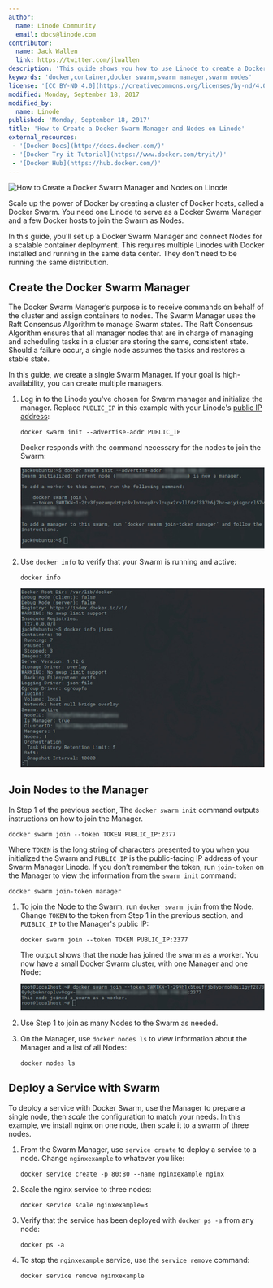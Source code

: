 ```yaml
---
author:
  name: Linode Community
  email: docs@linode.com
contributor:
  name: Jack Wallen
  link: https://twitter.com/jlwallen
description: 'This guide shows you how to use Linode to create a Docker Swarm Manager and deploy a service to several Nodes.'
keywords: 'docker,container,docker swarm,swarm manager,swarm nodes'
license: '[CC BY-ND 4.0](https://creativecommons.org/licenses/by-nd/4.0)'
modified: Monday, September 18, 2017
modified_by:
  name: Linode
published: 'Monday, September 18, 2017'
title: 'How to Create a Docker Swarm Manager and Nodes on Linode'
external_resources:
 - '[Docker Docs](http://docs.docker.com/)'
 - '[Docker Try it Tutorial](https://www.docker.com/tryit/)'
 - '[Docker Hub](https://hub.docker.com/)'
---
```


![How to Create a Docker Swarm Manager and Nodes on Linode](/docs/assets/docker/create-a-docker-swarm-manager.jpg "How to Create a Docker Swarm Manager and Nodes on Linode")

Scale up the power of Docker by creating a cluster of Docker hosts, called a Docker Swarm. You need one Linode to serve as a Docker Swarm Manager and a few Docker hosts to join the Swarm as Nodes.

In this guide, you'll set up a Docker Swarm Manager and connect Nodes for a scalable container deployment. This requires multiple Linodes with Docker installed and running in the same data center. They don't need to be running the same distribution.

## Create the Docker Swarm Manager

The Docker Swarm Manager’s purpose is to receive commands on behalf of the cluster and assign containers to nodes. The Swarm Manager uses the Raft Consensus Algorithm to manage Swarm states. The Raft Consensus Algorithm ensures that all manager nodes that are in charge of managing and scheduling tasks in a cluster are storing the same, consistent state. Should a failure occur, a single node assumes the tasks and restores a stable state.

In this guide, we create a single Swarm Manager. If your goal is high-availability, you can create multiple managers.

1.  Log in to the Linode you've chosen for Swarm manager and initialize the manager. Replace `PUBLIC_IP` in this example with your Linode's [public IP address](/docs/networking/linux-static-ip-configuration):

        docker swarm init --advertise-addr PUBLIC_IP

    Docker responds with the command necessary for the nodes to join the Swarm:

    ![Command to join Docker Swarm](/docs/assets/docker/dockerswarm-join.jpg "Command to join Docker Swarm")

2.  Use `docker info` to verify that your Swarm is running and active:

        docker info

    ![Swarm is running and active](/docs/assets/docker/dockerswarm-active.jpg "Swarm is running and active")

## Join Nodes to the Manager

In Step 1 of the previous section, The `docker swarm init` command outputs instructions on how to join the Manager.

    docker swarm join --token TOKEN PUBLIC_IP:2377

Where `TOKEN` is the long string of characters presented to you when you initialized the Swarm and `PUBLIC_IP` is the public-facing IP address of your Swarm Manager Linode. If you don’t remember the token, run `join-token` on the Manager to view the information from the `swarm init` command:

    docker swarm join-token manager

1.  To join the Node to the Swarm, run `docker swarm join` from the Node. Change `TOKEN` to the token from Step 1 in the previous section, and `PUIBLIC_IP` to the Manager's public IP:

        docker swarm join --token TOKEN PUBLIC_IP:2377

    The output shows that the node has joined the swarm as a worker. You now have a small Docker Swarm cluster, with one Manager and one Node:

    ![Node has joined the swarm as a worker](/docs/assets/docker/swarm-joined-as-worker.jpg "Node has joined the swarm as a worker")

2.  Use Step 1 to join as many Nodes to the Swarm as needed.

3.  On the Manager, use `docker nodes ls` to view information about the Manager and a list of all Nodes:

        docker nodes ls

## Deploy a Service with Swarm

To deploy a service with Docker Swarm, use the Manager to prepare a single node, then *scale* the configuration to match your needs. In this example, we install nginx on one node, then scale it to a swarm of three nodes.

1.  From the Swarm Manager, use `service create` to deploy a service to a node. Change `nginxexample` to whatever you like:

        docker service create -p 80:80 --name nginxexample nginx

2.  Scale the nginx service to three nodes:

        docker service scale nginxexample=3

3.  Verify that the service has been deployed with `docker ps -a` from any node:

        docker ps -a

4.  To stop the `nginxexample` service, use the `service remove` command:

        docker service remove nginxexample

